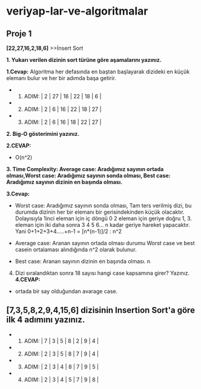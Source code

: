 # veriyap-lar-ve-algoritmalar

## **Proje 1**

**[22,27,16,2,18,6]** >>İnsert Sort

**1. Yukarı verilen dizinin sort türüne göre aşamalarını yazınız.**

**1.Cevap:**
Algoritma her defasında en baştan başlayarak dizideki en küçük elemanı bulur ve her bir adımda başa getirir.

- 1. ADIM: | 2 | 27 | 16 | 22 | 18 | 6 |
- 2. ADIM: | 2 | 6 | 16 | 22 | 18 | 27 |
- 3. ADIM: | 2 | 6 | 16 | 18 | 22 | 27 |

**2. Big-O gösterimini yazınız.**

**2.CEVAP:**

- O(n^2)

**3. Time Complexity: Average case: Aradığımız sayının ortada olması,Worst case: Aradığımız sayının sonda olması, Best case: Aradığımız sayının dizinin en başında olması.**

**3.Cevap:**

- Worst case: Aradığımız sayının sonda olması,
  Tam ters verilmiş dizi, bu durumda dizinin her bir elemanı bir gerisindekinden küçük olacaktır. Dolayısıyla 1inci eleman için iç döngü 0 2 eleman için geriye doğru 1, 3. eleman için iki daha sonra 3 4 5 6… n kadar geriye hareket yapacaktır. Yani 0+1+2+3+4…..+n-1 = [n*(n-1)]/2 : n^2

- Average case: Aranan sayının ortada olması durumu
  Worst case ve best casein ortalaması alındığında n^2 olarak bulunur.

- Best case: Aranan sayının dizinin en başında olması. n

4. Dizi sıralandıktan sonra 18 sayısı hangi case kapsamına girer? Yazınız.
   **4.CEVAP:**

- ortada bir say olduğundan avarage case.

## [7,3,5,8,2,9,4,15,6] dizisinin Insertion Sort'a göre ilk 4 adımını yazınız.

- 1. ADIM: | 7 | 3 | 5 | 8 | 2 | 9 | 4 |
- 2. ADIM: | 2 | 3 | 5 | 8 | 7 | 9 | 4 |
- 3. ADIM: | 2 | 3 | 4 | 8 | 7 | 9 | 5 |
- 4. ADIM: | 2 | 3 | 4 | 5 | 7 | 9 | 8 |
